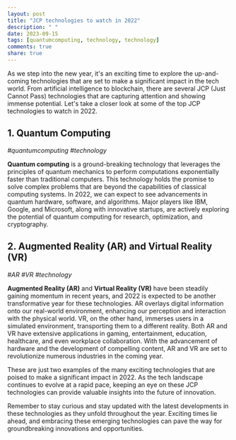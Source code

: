 ```yaml
---
layout: post
title: "JCP technologies to watch in 2022"
description: " "
date: 2023-09-15
tags: [quantumcomputing, technology, technology]
comments: true
share: true
---
```


As we step into the new year, it's an exciting time to explore the up-and-coming technologies that are set to make a significant impact in the tech world. From artificial intelligence to blockchain, there are several JCP (Just Cannot Pass) technologies that are capturing attention and showing immense potential. Let's take a closer look at some of the top JCP technologies to watch in 2022.

## 1. **Quantum Computing**

*#quantumcomputing #technology*

**Quantum computing** is a ground-breaking technology that leverages the principles of quantum mechanics to perform computations exponentially faster than traditional computers. This technology holds the promise to solve complex problems that are beyond the capabilities of classical computing systems. In 2022, we can expect to see advancements in quantum hardware, software, and algorithms. Major players like IBM, Google, and Microsoft, along with innovative startups, are actively exploring the potential of quantum computing for research, optimization, and cryptography.

## 2. **Augmented Reality (AR) and Virtual Reality (VR)**

*#AR #VR #technology*

**Augmented Reality (AR)** and **Virtual Reality (VR)** have been steadily gaining momentum in recent years, and 2022 is expected to be another transformative year for these technologies. AR overlays digital information onto our real-world environment, enhancing our perception and interaction with the physical world. VR, on the other hand, immerses users in a simulated environment, transporting them to a different reality. Both AR and VR have extensive applications in gaming, entertainment, education, healthcare, and even workplace collaboration. With the advancement of hardware and the development of compelling content, AR and VR are set to revolutionize numerous industries in the coming year.

These are just two examples of the many exciting technologies that are poised to make a significant impact in 2022. As the tech landscape continues to evolve at a rapid pace, keeping an eye on these JCP technologies can provide valuable insights into the future of innovation.

Remember to stay curious and stay updated with the latest developments in these technologies as they unfold throughout the year. Exciting times lie ahead, and embracing these emerging technologies can pave the way for groundbreaking innovations and opportunities.